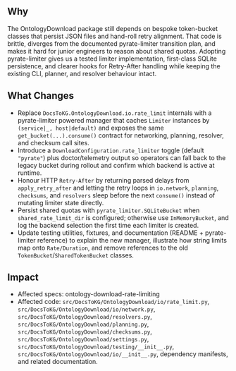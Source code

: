## Why
The OntologyDownload package still depends on bespoke token-bucket classes that persist JSON files and hand-roll retry alignment. That code is brittle, diverges from the documented pyrate-limiter transition plan, and makes it hard for junior engineers to reason about shared quotas. Adopting pyrate-limiter gives us a tested limiter implementation, first-class SQLite persistence, and clearer hooks for Retry-After handling while keeping the existing CLI, planner, and resolver behaviour intact.

## What Changes
- Replace `DocsToKG.OntologyDownload.io.rate_limit` internals with a pyrate-limiter powered manager that caches `Limiter` instances by `(service|_, host|default)` and exposes the same `get_bucket(...).consume()` contract for networking, planning, resolver, and checksum call sites.
- Introduce a `DownloadConfiguration.rate_limiter` toggle (default `"pyrate"`) plus doctor/telemetry output so operators can fall back to the legacy bucket during rollout and confirm which backend is active at runtime.
- Honour HTTP `Retry-After` by returning parsed delays from `apply_retry_after` and letting the retry loops in `io.network`, `planning`, `checksums`, and `resolvers` sleep before the next `consume()` instead of mutating limiter state directly.
- Persist shared quotas with `pyrate_limiter.SQLiteBucket` when `shared_rate_limit_dir` is configured; otherwise use `InMemoryBucket`, and log the backend selection the first time each limiter is created.
- Update testing utilities, fixtures, and documentation (README + pyrate-limiter reference) to explain the new manager, illustrate how string limits map onto `Rate/Duration`, and remove references to the old `TokenBucket`/`SharedTokenBucket` classes.

## Impact
- Affected specs: ontology-download-rate-limiting
- Affected code: `src/DocsToKG/OntologyDownload/io/rate_limit.py`, `src/DocsToKG/OntologyDownload/io/network.py`, `src/DocsToKG/OntologyDownload/resolvers.py`, `src/DocsToKG/OntologyDownload/planning.py`, `src/DocsToKG/OntologyDownload/checksums.py`, `src/DocsToKG/OntologyDownload/settings.py`, `src/DocsToKG/OntologyDownload/testing/__init__.py`, `src/DocsToKG/OntologyDownload/io/__init__.py`, dependency manifests, and related documentation.
